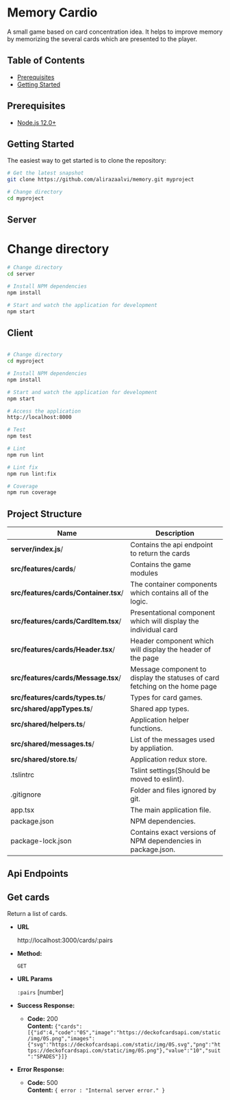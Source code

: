 # Memory Cardio
A small game based on card concentration idea. It helps to improve memory by memorizing the several cards which are presented to the player.

Table of Contents
-----------------

- [Prerequisites](#prerequisites)
- [Getting Started](#getting-started)

Prerequisites
-------------
- [Node.js 12.0+](http://nodejs.org)

Getting Started
---------------

The easiest way to get started is to clone the repository:

```bash
# Get the latest snapshot
git clone https://github.com/alirazaalvi/memory.git myproject

# Change directory
cd myproject
```

Server
---------------
# Change directory
```bash
# Change directory
cd server

# Install NPM dependencies
npm install

# Start and watch the application for development
npm start

```

Client
---------------

```bash

# Change directory
cd myproject

# Install NPM dependencies
npm install

# Start and watch the application for development
npm start

# Access the application
http://localhost:8000

# Test
npm test

# Lint
npm run lint

# Lint fix
npm run lint:fix

# Coverage
npm run coverage
```

Project Structure
-----------------

| Name                               | Description                                                  |
| ---------------------------------- | ------------------------------------------------------------ |
| **server/index.js**/             | Contains the api endpoint to return the cards           |
| **src/features/cards**/             | Contains the game modules           |
| **src/features/cards/Container.tsx**/       | The container components which contains all of the logic.
| **src/features/cards/CardItem.tsx**/             | Presentational component which will display the individual card           |
| **src/features/cards/Header.tsx**/             | Header component which will display the header of the page           |
| **src/features/cards/Message.tsx**/             | Message component to display the statuses of card fetching on the home page | **src/features/cards/reducer.ts**/             | A reducer which contains the state of the card games
| **src/features/cards/types.ts**/         | Types for card games.
| **src/shared/appTypes.ts**/         | Shared app types.
| **src/shared/helpers.ts**/         | Application helper functions.
| **src/shared/messages.ts**/         | List of the messages used by appliation.
| **src/shared/store.ts**/         | Application redux store.
| .tslintrc                          | Tslint settings(Should be moved to eslint).
| .gitignore                         | Folder and files ignored by git.
| app.tsx                           | The main application file.
| package.json                       | NPM dependencies.
| package-lock.json                  | Contains exact versions of NPM dependencies in package.json. |

Api Endpoints
-----------------
 **Get cards**
-----------------
  Return a list of cards.

* **URL**

  http://localhost:3000/cards/:pairs

* **Method:**

  `GET`

*  **URL Params**

   `:pairs` [number]

* **Success Response:**

  * **Code:** 200 <br />
    **Content:** `{"cards":[{"id":4,"code":"0S","image":"https://deckofcardsapi.com/static/img/0S.png","images":{"svg":"https://deckofcardsapi.com/static/img/0S.svg","png":"https://deckofcardsapi.com/static/img/0S.png"},"value":"10","suit":"SPADES"}]}`

* **Error Response:**

  * **Code:** 500 <br />
    **Content:** `{ error : "Internal server error." }`
